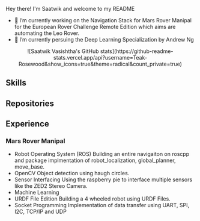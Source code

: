Hey there! I'm Saatwik and welcome to my README
 
- 🔭 I’m currently working on the Navigation Stack for Mars Rover Manipal for the European Rover Challenge Remote Edition which aims are automating the Leo Rover. 
- 🌱 I’m currently persuing the Deep Learning Specialization by Andrew Ng
 
 <p align="center"> ![Saatwik Vasishtha's GitHub stats](https://github-readme-stats.vercel.app/api?username=Teak-Rosewood&show_icons=true&theme=radical&count_private=true)

## Skills

## Repositories 
 
## Experience

### Mars Rover Manipal 
 
- Robot Operating System (ROS)
Building an entire navigaiton on roscpp and package implmentation of robot_localization, global_planner, move_base.
- OpenCV
Object detection using haugh circles.
- Sensor Interfacing 
Using the raspberry pie to interface multiple sensors like the ZED2 Stereo Camera.
- Machine Learning 
- URDF File Edition
Building a 4 wheeled robot using URDF Files. 
- Socket Programming 
Implementation of data transfer using UART, SPI, I2C, TCP/IP and UDP

<!--
**Blank-wastaken/Blank-wastaken** is a ✨ _special_ ✨ repository because its `README.md` (this file) appears on your GitHub profile.

Here are some ideas to get you started:

- 🔭 I’m currently working on ...
- 🌱 I’m currently learning ...
- 👯 I’m looking to collaborate on ...
- 🤔 I’m looking for help with ...
- 💬 Ask me about ...
- 📫 How to reach me: ...
- 😄 Pronouns: ...
- ⚡ Fun fact: ...
-->
